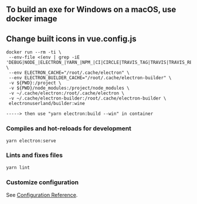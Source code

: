 ## To build an exe for Windows on a macOS, use docker image
## Change built icons in vue.config.js
```
docker run --rm -ti \
 --env-file <(env | grep -iE 'DEBUG|NODE_|ELECTRON_|YARN_|NPM_|CI|CIRCLE|TRAVIS_TAG|TRAVIS|TRAVIS_REPO_|TRAVIS_BUILD_|TRAVIS_BRANCH|TRAVIS_PULL_REQUEST_|APPVEYOR_|CSC_|GH_|GITHUB_|BT_|AWS_|STRIP|BUILD_') \
 --env ELECTRON_CACHE="/root/.cache/electron" \
 --env ELECTRON_BUILDER_CACHE="/root/.cache/electron-builder" \
 -v ${PWD}:/project \
 -v ${PWD}/node_modules:/project/node_modules \
 -v ~/.cache/electron:/root/.cache/electron \
 -v ~/.cache/electron-builder:/root/.cache/electron-builder \
 electronuserland/builder:wine

-----> then use "yarn electron:build --win" in container

```

### Compiles and hot-reloads for development
```
yarn electron:serve
```

### Lints and fixes files
```
yarn lint
```

### Customize configuration
See [Configuration Reference](https://www.electron.build/multi-platform-build).

